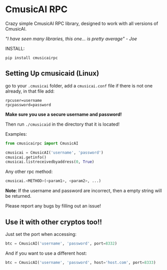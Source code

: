 # CmusicAI RPC

Crazy simple CmusicAI RPC library, designed to work with all versions of CmusicAI.

*"I have seen many libraries, this one... is pretty average" - Joe*

INSTALL:

```
pip install cmusicairpc
```

## Setting Up cmusicaid (Linux)

go to your `.cmusicai` folder, add a `cmusicai.conf` file if there is not one already, in that file add:

```
rpcuser=username
rpcpassword=password
```

**Make sure you use a secure username and password!**

Then run `./cmusicaid` in the directory that it is located!

Examples:

```python
from cmusicairpc import CmusicAI

cmusicai = CmusicAI('username', 'password')
cmusicai.getinfo()
cmusicai.listreceivedbyaddress(0, True)
```

Any other rpc method:

```python
cmusicai.<METHOD>(<param1>, <param2>, ...)
```

**Note**: If the username and password are incorrect, then a empty string will be returned. 

Please report any bugs by filling out an issue!

## Use it with other cryptos too!!

Just set the port when accessing:

```python
btc = CmusicAI('username', 'password', port=8332)
```

And if you want to use a different host:

```python
btc = CmusicAI('username', 'password', host='host.com', port=8333)
```
